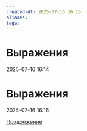```yaml
---
created-dt: 2025-07-16 16:16
aliases: 
tags:
---
```

# Выражения
2025-07-16 16:14

# Выражения
2025-07-16 16:16

[Продолжение](https://www.youtube.com/watch?v=qtld4c_18xo&t=1378s)
